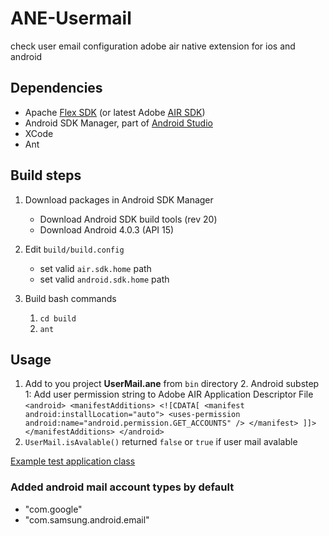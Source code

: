 # ANE-Usermail
check user email configuration adobe air native extension for ios and android


## Dependencies

- Apache [Flex SDK](http://flex.apache.org/installer.html) (or latest Adobe [AIR SDK](http://www.adobe.com/devnet/air/air-sdk-download.html)) 
- Android SDK Manager, part of [Android Studio](https://developer.android.com/studio/index.html)
- XCode 
- Ant

## Build steps

1. Download packages in Android SDK Manager
    - Download Android SDK build tools (rev 20)
    - Download Android 4.0.3 (API 15)

2. Edit ```build/build.config```
    - set valid ```air.sdk.home``` path 
    - set valid ```android.sdk.home``` path
    
3. Build bash commands
    1. ```cd build``` 
    2. ```ant```
        
## Usage
   1. Add to you project **UserMail.ane** from ```bin``` directory
    2. Android substep 1: Add user permission string to Adobe AIR Application Descriptor File
            ```
    <android>
        <manifestAdditions>
            <![CDATA[
            <manifest android:installLocation="auto">
                <uses-permission android:name="android.permission.GET_ACCOUNTS" />
            </manifest>
            ]]>
            </manifestAdditions>
    </android>
            ```  
   2. ```UserMail.isAvalable()``` returned ```false``` or ```true``` if user mail avalable 

[Example test application class](https://github.com/gleba/ANE-Usermail/blob/master/testapp/src/Main.as)

### Added android mail account types by default
- "com.google"
- "com.samsung.android.email"

